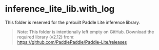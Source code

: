 # inference_lite_lib.with_log

This folder is reserved for the prebuilt Paddle Lite inference library.

> Note: This folder is intentionally left empty on GitHub.
> Download the required library (v2.12) from:
> https://github.com/PaddlePaddle/Paddle-Lite/releases
